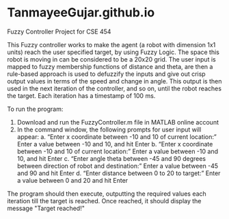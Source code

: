 # TanmayeeGujar.github.io
Fuzzy Controller Project for CSE 454 


This Fuzzy controller works to make the agent (a robot with dimension 1x1 units) reach the user specified target, by using Fuzzy Logic. The space this robot is moving in can be considered to be a 20x20 grid. The user input is mapped to fuzzy membership functions of distance and theta, are then a rule-based approach is used to defuzzify the inputs and give out crisp output values in terms of the speed and change in angle. This output is then used in the next iteration of the controller, and so on, until the robot reaches the target. Each iteration has a timestamp of 100 ms.


To run the program:
1. Download and run the FuzzyController.m file in MATLAB online account
2. In the command window, the following prompts for user input will appear:
a. “Enter x coordinate between -10 and 10 of current location:”
Enter a value between -10 and 10, and hit Enter
b. “Enter x coordinate between -10 and 10 of current location:”
Enter a value between -10 and 10, and hit Enter
c. “Enter angle theta between -45 and 90 degrees between direction of robot and destination:”
Enter a value between -45 and 90 and hit Enter
d. “Enter distance between 0 to 20 to target:”
Enter a value between 0 and 20 and hit Enter

The program should then execute, outputting the required values each iteration till the target is reached. Once reached, it should display the message "Target reached!"

